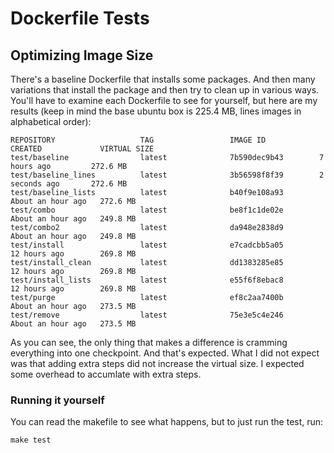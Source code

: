 Dockerfile Tests
================

Optimizing Image Size
---------------------

There's a baseline Dockerfile that installs some packages. And then many
variations that install the package and then try to clean up in various ways.
You'll have to examine each Dockerfile to see for yourself, but here are my
results (keep in mind the base ubuntu box is 225.4 MB, lines images in
alphabetical order):

```
REPOSITORY                   TAG                 IMAGE ID            CREATED             VIRTUAL SIZE
test/baseline                latest              7b590dec9b43        7 hours ago         272.6 MB
test/baseline_lines          latest              3b56598f8f39        2 seconds ago       272.6 MB
test/baseline_lists          latest              b40f9e108a93        About an hour ago   272.6 MB
test/combo                   latest              be8f1c1de02e        About an hour ago   249.8 MB
test/combo2                  latest              da948e2838d9        About an hour ago   249.8 MB
test/install                 latest              e7cadcbb5a05        12 hours ago        269.8 MB
test/install_clean           latest              dd1383285e85        12 hours ago        269.8 MB
test/install_lists           latest              e55f6f8ebac8        12 hours ago        269.8 MB
test/purge                   latest              ef8c2aa7400b        About an hour ago   273.5 MB
test/remove                  latest              75e3e5c4e246        About an hour ago   273.5 MB
```

As you can see, the only thing that makes a difference is cramming everything
into one checkpoint. And that's expected. What I did not expect was that adding
extra steps did not increase the virtual size. I expected some overhead to
accumlate with extra steps.

### Running it yourself

You can read the makefile to see what happens, but to just run the test, run:

    make test
